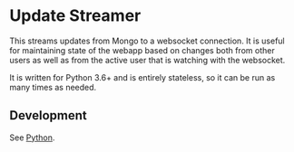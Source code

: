 # Update Streamer

This streams updates from Mongo to a websocket connection.  It is useful for maintaining state of
the webapp based on changes both from other users as well as from the active user that is watching
with the websocket.

It is written for Python 3.6+ and is entirely stateless, so it can be run as many times as needed.

## Development

See [Python](../README.md#python).
